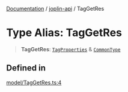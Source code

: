 [Documentation](../../packages.md) / [joplin-api](../index.md) / TagGetRes

# Type Alias: TagGetRes

> **TagGetRes**: [`TagProperties`](TagProperties.md) & [`CommonType`](../interfaces/CommonType.md)

## Defined in

[model/TagGetRes.ts:4](https://github.com/rxliuli/joplin-utils/blob/a3a4c55f9104da0aa8b36da1259d082b810b3d68/packages/joplin-api/src/model/TagGetRes.ts#L4)

